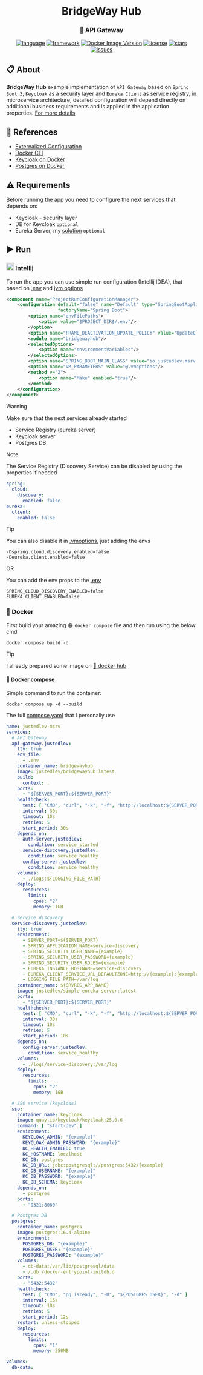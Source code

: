 <div id="header" align="center">
    <h1>BridgeWay Hub</h1>
    <h3>🧱 API Gateway</h3>
</div>

<div id="badges" align="center">

[![language](https://img.shields.io/badge/Java%2017-e6892e.svg?logo=openjdk&logoColor=white)](https://github.com/justedlev/bridgewayhub)
[![framework](https://img.shields.io/badge/Spring%20Boot%203-6DB33F.svg?logo=springboot&logoColor=white)](https://docs.spring.io/spring-boot/index.html)
[![Docker Image Version](https://img.shields.io/docker/v/justedlev/bridgewayhub?logo=docker&label=bridgewayhub)](https://hub.docker.com/repository/docker/justedlev/bridgewayhub)
[![license](https://img.shields.io/github/license/justedlev/bridgewayhub)](https://www.apache.org/licenses/LICENSE-2.0.txt)
[![stars](https://img.shields.io/github/stars/justedlev/bridgewayhub)](https://github.com/justedlev/bridgewayhub/star)
[![issues](https://img.shields.io/github/issues/justedlev/bridgewayhub)](https://github.com/justedlev/bridgewayhub/issues)

</div>

## 📋 About

__BridgeWay Hub__ example implementation of `API Gateway` based on `Spring Boot 3`, `Keycloak` as a security layer
and `Eureka Client` as service registry, in microservice architecture, detailed configuration will depend directly on
additional business requirements and is applied in the application
properties. [For more details](https://docs.spring.io/spring-cloud-gateway/docs/current/reference/html/)

## 🧾 References

- [Externalized Configuration](https://docs.spring.io/spring-boot/reference/features/external-config.html#features.external-config.typesafe-configuration-properties.relaxed-binding.environment-variables)
- [Docker CLI](https://docs.docker.com/reference/cli/docker/compose/)
- [Keycloak on Docker](https://www.keycloak.org/getting-started/getting-started-docker)
- [Postgres on Docker](https://hub.docker.com/_/postgres)

## ⚠️ Requirements

Before running the app you need to configure the next services that depends on:

- Keycloak - security layer
- DB for Keycloak `optional`
- Eureka Server, my [solution](https://github.com/Justedlev/simple-eureka-server) `optional`

## ▶️ Run

### <a href="#"><img src="https://github.com/JetBrains/logos/raw/refs/heads/master/web/intellij-idea/intellij-idea.svg" width="20"/></a> Intellij

To run the app you can use simple run configuration (Intellij IDEA), that based on [.env](.env)
and [jvm options](.vmoptions)

```xml
<component name="ProjectRunConfigurationManager">
    <configuration default="false" name="Default" type="SpringBootApplicationConfigurationType"
                   factoryName="Spring Boot">
        <option name="envFilePaths">
            <option value="$PROJECT_DIR$/.env"/>
        </option>
        <option name="FRAME_DEACTIVATION_UPDATE_POLICY" value="UpdateClassesAndResources"/>
        <module name="bridgewayhub"/>
        <selectedOptions>
            <option name="environmentVariables"/>
        </selectedOptions>
        <option name="SPRING_BOOT_MAIN_CLASS" value="io.justedlev.msrv.bridgeway.BridgeWayHubApplication"/>
        <option name="VM_PARAMETERS" value="@.vmoptions"/>
        <method v="2">
            <option name="Make" enabled="true"/>
        </method>
    </configuration>
</component>
```

> [!WARNING]
>
> Make sure that the next services already started
> 
> - Service Registry (eureka server)
> - Keycloak server
> - Postgres DB

> [!NOTE]
>
> The Service Registry (Discovery Service) can be disabled by using the properties if needed
> 
> ```yml 
> spring:
>   cloud:
>     discovery:
>       enabled: false
> eureka:
>   client:
>     enabled: false
> ```

> [!TIP]
>
> You can also disable it in [.vmoptions](.vmoptions), just adding the envs
> 
> ```
> -Dspring.cloud.discovery.enabled=false
> -Deureka.client.enabled=false
> ```
> 
> OR
>
> You can add the env props to the [.env](.env)
> 
> ```
> SPRING_CLOUD_DISCOVERY_ENABLED=false
> EUREKA_CLIENT_ENABLED=false
> ```

### 🐳 Docker

First build your amazing 😁 `docker compose` file and then run using the below cmd

```shell
docker compose build -d
```

> [!TIP]
> 
> I already prepared some image on [🐳 docker hub](https://hub.docker.com/repository/docker/justedlev/bridgewayhub)

#### 📝 Docker compose

Simple command to run the container:

```shell
docker compose up -d --build
```

The full [compose.yaml](docker/compose.yaml) that I personally use

```yml
name: justedlev-msrv
services:
  # API Gateway
  api-gateway.justedlev:
    tty: true
    env_file:
      - .env
    container_name: bridgewayhub
    image: justedlev/bridgewayhub:latest
    build:
      context: .
    ports:
      - "${SERVER_PORT}:${SERVER_PORT}"
    healthcheck:
      test: [ "CMD", "curl", "-k", "-f", "http://localhost:${SERVER_PORT}/actuator/health" ]
      interval: 30s
      timeout: 10s
      retries: 5
      start_period: 30s
    depends_on:
      auth-server.justedlev:
        condition: service_started
      service-discovery.justedlev:
        condition: service_healthy
      config-server.justedlev:
        condition: service_healthy
    volumes:
      - ./logs:${LOGGING_FILE_PATH}
    deploy:
      resources:
        limits:
          cpus: "2"
          memory: 1GB

  # Service discovery
  service-discovery.justedlev:
    tty: true
    environment:
      - SERVER_PORT=${SERVER_PORT}
      - SPRING_APPLICATION_NAME=service-discovery
      - SPRING_SECURITY_USER_NAME={example}
      - SPRING_SECURITY_USER_PASSWORD={example}
      - SPRING_SECURITY_USER_ROLES={example}
      - EUREKA_INSTANCE_HOSTNAME=service-discovery
      - EUREKA_CLIENT_SERVICE_URL_DEFAULTZONE=http://{example}:{example}@service-discovery.justedlev.com:${SERVER_PORT}/eureka/
      - LOGGING_FILE_PATH=/var/log
    container_name: ${SRVREG_APP_NAME}
    image: justedlev/simple-eureka-server:latest
    ports:
      - "${SERVER_PORT}:${SERVER_PORT}"
    healthcheck:
      test: [ "CMD", "curl", "-k", "-f", "http://localhost:${SERVER_PORT}/actuator/health" ]
      interval: 30s
      timeout: 10s
      retries: 5
      start_period: 10s
    depends_on:
      config-server.justedlev:
        condition: service_healthy
    volumes:
      - ./logs/service-discovery:/var/log
    deploy:
      resources:
        limits:
          cpus: "2"
          memory: 1GB

  # SSO service (keycloak)
  sso:
    container_name: keycloak
    image: quay.io/keycloak/keycloak:25.0.6
    command: [ "start-dev" ]
    environment:
      KEYCLOAK_ADMIN: "{example}"
      KEYCLOAK_ADMIN_PASSWORD: "{example}"
      KC_HEALTH_ENABLED: true
      KC_HOSTNAME: localhost
      KC_DB: postgres
      KC_DB_URL: jdbc:postgresql://postgres:5432/{example}
      KC_DB_USERNAME: "{example}"
      KC_DB_PASSWORD: "{example}"
      KC_DB_SCHEMA: keycloak
    depends_on:
      - postgres
    ports:
      - "9321:8080"

  # Postgres DB
  postgres:
    container_name: postgres
    image: postgres:16.4-alpine
    environment:
      POSTGRES_DB: "{example}"
      POSTGRES_USER: "{example}"
      POSTGRES_PASSWORD: "{example}"
    volumes:
      - db-data:/var/lib/postgresql/data
      - /.db:/docker-entrypoint-initdb.d
    ports:
      - "5432:5432"
    healthcheck:
      test: [ "CMD", "pg_isready", "-U", "${POSTGRES_USER}", "-d" ]
      interval: 15s
      timeout: 10s
      retries: 5
      start_period: 12s
    restart: unless-stopped
    deploy:
      resources:
        limits:
          cpus: "1"
          memory: 250MB

volumes:
  db-data:
```
